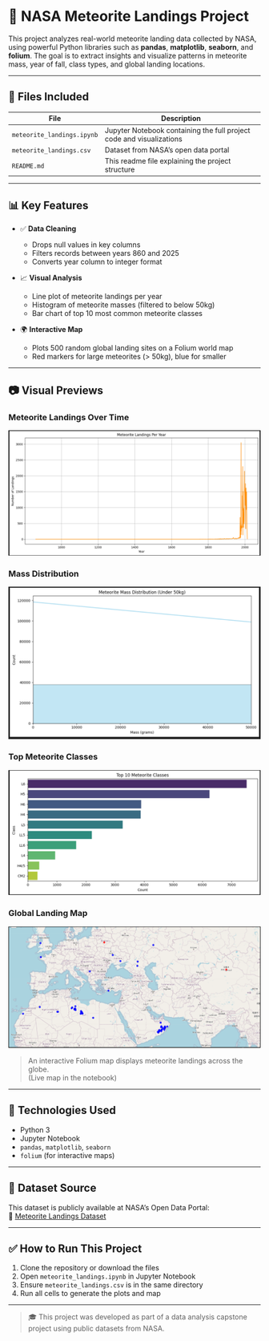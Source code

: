 # 🌠 NASA Meteorite Landings Project

This project analyzes real-world meteorite landing data collected by NASA, using powerful Python libraries such as **pandas**, **matplotlib**, **seaborn**, and **folium**. The goal is to extract insights and visualize patterns in meteorite mass, year of fall, class types, and global landing locations.

---

## 📁 Files Included

| File | Description |
|------|-------------|
| `meteorite_landings.ipynb` | Jupyter Notebook containing the full project code and visualizations |
| `meteorite_landings.csv` | Dataset from NASA’s open data portal |
| `README.md` | This readme file explaining the project structure |

---

## 📊 Key Features

- ✅ **Data Cleaning**  
  - Drops null values in key columns
  - Filters records between years 860 and 2025  
  - Converts year column to integer format

- 📈 **Visual Analysis**  
  - Line plot of meteorite landings per year  
  - Histogram of meteorite masses (filtered to below 50kg)  
  - Bar chart of top 10 most common meteorite classes

- 🌍 **Interactive Map**  
  - Plots 500 random global landing sites on a Folium world map  
  - Red markers for large meteorites (> 50kg), blue for smaller

---

## 📷 Visual Previews

### Meteorite Landings Over Time  
![Landings Per Year](landings_per_year.png)

### Mass Distribution  
![Mass Distribution](mass_distribution.png)

### Top Meteorite Classes  
![Top Classes](top_classes.png)

### Global Landing Map  
![Map](map.png)
> An interactive Folium map displays meteorite landings across the globe.  
> (Live map in the notebook)

---

## 🧪 Technologies Used

- Python 3
- Jupyter Notebook
- `pandas`, `matplotlib`, `seaborn`
- `folium` (for interactive maps)

---

## 📌 Dataset Source

This dataset is publicly available at NASA’s Open Data Portal:  
🔗 [Meteorite Landings Dataset](https://data.nasa.gov/Space-Science/Meteorite-Landings/gh4g-9sfh)

---

## ✅ How to Run This Project

1. Clone the repository or download the files
2. Open `meteorite_landings.ipynb` in Jupyter Notebook
3. Ensure `meteorite_landings.csv` is in the same directory
4. Run all cells to generate the plots and map

---

> 🎓 This project was developed as part of a data analysis capstone project using public datasets from NASA.
